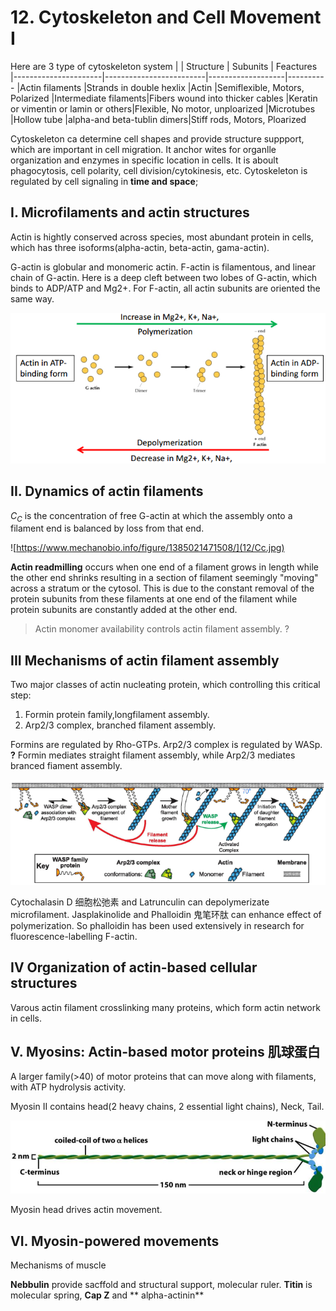# 12. Cytoskeleton and Cell Movement I
Here are 3 type of cytoskeleton system
|                      | Structure               |   Subunits        | Feactures
|----------------------|-------------------------|-------------------|----------
|Actin filaments       |Strands in double hexlix   |Actin   |Semiflexible, Motors, Polarized
|Intermediate filaments|Fibers wound into thicker cables  |Keratin or vimentin or lamin or others|Flexible, No motor, unploarized
|Microtubes            |Hollow tube   |alpha-and beta-tublin dimers|Stiff rods, Motors, Ploarized

Cytoskeleton ca determine cell shapes and provide structure suppport, which are
important in cell migration. It anchor wites for organlle organization and
enzymes in specific location in cells. It is aboult phagocytosis, cell polarity,
cell division/cytokinesis, etc. Cytoskeleton is regulated by cell signaling in
**time and space**;

## I. Microfilaments and actin structures

Actin is hightly conserved across species, most abundant protein in cells, which
has three isoforms(alpha-actin, beta-actin, gama-actin).

G-actin is globular and monomeric actin. F-actin is filamentous, and linear chain
of G-actin. Here is a deep cleft between two lobes of G-actin, which binds to
ADP/ATP and Mg2+. For F-actin, all actin subunits are oriented the same way.

![G-actin and F-actin](12/G-actin&F-actin.png)

## II. Dynamics of actin filaments
$C_C$ is the concentration of free G-actin at which the assembly onto a filament
end is balanced by loss from that end.

![https://www.mechanobio.info/figure/1385021471508/](12/Cc.jpg)

**Actin readmilling** occurs when one end of a filament grows in length while
the other end shrinks resulting in a section of filament seemingly "moving"
across a stratum or the cytosol. This is due to the constant removal of the
protein subunits from these filaments at one end of the filament while protein
subunits are constantly added at the other end.

> Actin monomer availability controls actin filament assembly. ?

## III Mechanisms of actin filament assembly
Two major classes of actin nucleating protein, which controlling this critical
step:
1) Formin protein family,longfilament assembly.
2) Arp2/3 complex, branched filament assembly.

Formins are regulated by Rho-GTPs. Arp2/3 complex is regulated by WASp. **?**
Formin mediates straight filament assembly, while Arp2/3 mediates branced
fiament assembly.

![Actin nucleation by the Arp 2/3 complex](12/Arp2/3.png)

Cytochalasin D 细胞松弛素 and Latrunculin can depolymerizate microfilament.
Jasplakinolide and Phalloidin 鬼笔环肽 can enhance effect of polymerization.
So phalloidin has been used extensively in research for fluorescence-labelling
F-actin.


## IV Organization of actin-based cellular structures
Varous actin filament crosslinking many proteins, which form actin network in
cells.

## V. Myosins: Actin-based motor proteins 肌球蛋白
A larger family(>40) of motor proteins that can move along with filaments, with ATP
hydrolysis activity.

Myosin II contains head(2 heavy chains, 2 essential light chains), Neck, Tail.

![Structure of Myosin II](12/MyosinII.png)

Myosin head drives actin movement.

## VI. Myosin-powered movements
Mechanisms of muscle

**Nebbulin** provide sacffold and structural support, molecular ruler.
**Titin** is molecular spring, **Cap Z** and ** alpha-actinin**
